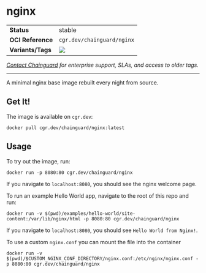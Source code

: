 <!--monopod:start-->
# nginx
| | |
| - | - |
| **Status** | stable |
| **OCI Reference** | `cgr.dev/chainguard/nginx` |
| **Variants/Tags** | ![](https://storage.googleapis.com/chainguard-images-build-outputs/summary/nginx.svg) |

*[Contact Chainguard](https://www.chainguard.dev/chainguard-images) for enterprise support, SLAs, and access to older tags.*

---
<!--monopod:end-->

A minimal nginx base image rebuilt every night from source.

## Get It!

The image is available on `cgr.dev`:

```
docker pull cgr.dev/chainguard/nginx:latest
```

## Usage

To try out the image, run:

```
docker run -p 8080:80 cgr.dev/chainguard/nginx
```

If you navigate to `localhost:8080`, you should see the nginx welcome page.

To run an example Hello World app, navigate to the root of this repo and run:

```
docker run -v $(pwd)/examples/hello-world/site-content:/var/lib/nginx/html -p 8080:80 cgr.dev/chainguard/nginx
```

If you navigate to `localhost:8080`, you should see `Hello World from Nginx!`.

To use a custom `nginx.conf` you can mount the file into the container

```
docker run -v $(pwd)/$CUSTOM_NGINX_CONF_DIRECTORY/nginx.conf:/etc/nginx/nginx.conf -p 8080:80 cgr.dev/chainguard/nginx
```
